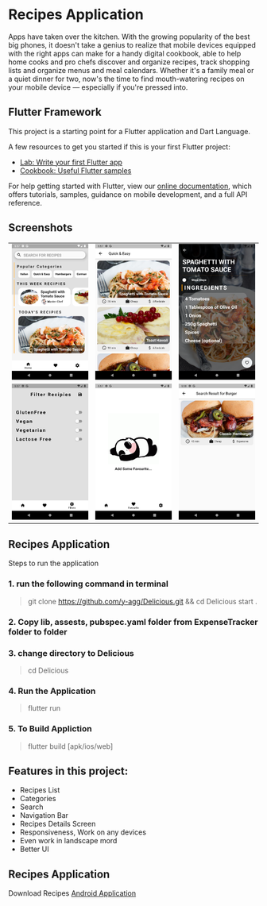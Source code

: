 # Recipes Application
Apps have taken over the kitchen. With the growing popularity of the best big phones, it doesn't take a genius to realize that mobile devices equipped with the right apps can make for a handy digital cookbook, able to help home cooks and pro chefs discover and organize recipes, track shopping lists and organize menus and meal calendars. Whether it's a family meal or a quiet dinner for two, now's the time to find mouth-watering recipes on your mobile device — especially if you're pressed into.  

## Flutter Framework 
This project is a starting point for a Flutter application and Dart Language.

A few resources to get you started if this is your first Flutter project:
- [Lab: Write your first Flutter app](https://flutter.dev/docs/get-started/codelab)
- [Cookbook: Useful Flutter samples](https://flutter.dev/docs/cookbook)

For help getting started with Flutter, view our
[online documentation](https://flutter.dev/docs), which offers tutorials,
samples, guidance on mobile development, and a full API reference.

## Screenshots
<table>
 <tr>
   <td> <img src="./screenshot/flutter_01.png" alt="Recipes UI" width="400"/> </td> 
   <td> <img src="./screenshot/flutter_02.png" alt="Recipes UI" width="400"/> </td> 
   <td> <img src="./screenshot/flutter_03.png" alt="Recipes UI" width="400"/> </td> 
 </tr>
 <tr>
   <td> <img src="./screenshot/flutter_04.png" alt="Recipes UI" width="400"/> </td> 
   <td> <img src="./screenshot/flutter_05.png" alt="Recipes UI" width="400"/> </td> 
   <td> <img src="./screenshot/flutter_06.png" alt="Recipes UI" width="400"/> </td> 
 </tr>
</table>

## Recipes Application
Steps to run the application 

### 1. run the following command in terminal 

> git clone https://github.com/y-agg/Delicious.git && cd Delicious
> start .

### 2. Copy lib, assests, pubspec.yaml folder from ExpenseTracker folder to <Your Application Name> folder

### 3. change directory to Delicious
> cd Delicious

### 4. Run the Application
> flutter run 

### 5. To Build Appliction 
> flutter build [apk/ios/web] 


## Features in this project: 

* Recipes List
* Categories
* Search
* Navigation Bar
* Recipes Details Screen
* Responsiveness, Work on any devices 
* Even work in landscape mord
* Better UI


## Recipes Application
Download Recipes [Android Application](./apk/app-release.apk)

